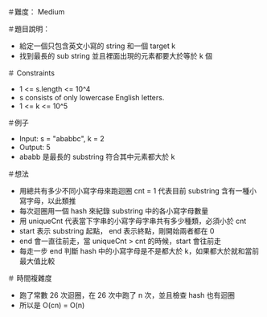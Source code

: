 ＃難度： Medium

＃題目說明： 
- 給定一個只包含英文小寫的 string 和一個 target k
- 找到最長的 sub string 並且裡面出現的元素都要大於等於 k 個

＃ Constraints
- 1 <= s.length <= 10^4
- s consists of only lowercase English letters.
- 1 <= k <= 10^5

＃例子
- Input: s = "ababbc", k = 2
- Output: 5
- ababb 是最長的 substring 符合其中元素都大於 k

＃想法
- 用總共有多少不同小寫字母來跑迴圈 cnt = 1 代表目前 substring 含有一種小寫字母，以此類推
- 每次迴圈用一個 hash 來紀錄 substring 中的各小寫字母數量
- 用 uniqueCnt 代表當下字串的小寫字母字串共有多少種類，必須小於 cnt
- start 表示 substring 起點， end 表示終點，剛開始兩者都在 0
- end 會一直往前走，當 uniqueCnt > cnt 的時候，start 會往前走
- 每走一步 end 判斷 hash 中的小寫字母是不是都大於 k，如果都大於就和當前最大值比較
 
＃ 時間複雜度
- 跑了常數 26 次迴圈，在 26 次中跑了 n 次，並且檢查 hash 也有迴圈
- 所以是 O(cn) = O(n)



    


 


